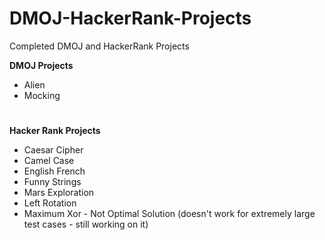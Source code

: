# DMOJ-HackerRank-Projects

Completed DMOJ and HackerRank Projects

<b>DMOJ Projects</b>
  <ul>
    <li>Alien</li>
    <li>Mocking</li>
  </ul>

# 

<b>Hacker Rank Projects</b>
  <ul>
    <li>Caesar Cipher</li>
    <li>Camel Case</li>
    <li>English French</li>
    <li>Funny Strings</li>
    <li>Mars Exploration</li>
    <li>Left Rotation</li>
    <li>Maximum Xor - Not Optimal Solution (doesn't work for extremely large test cases - still working on it)</li>
  </ul>
